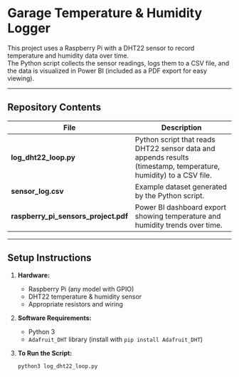 # Garage Temperature & Humidity Logger

This project uses a Raspberry Pi with a DHT22 sensor to record temperature and humidity data over time.  
The Python script collects the sensor readings, logs them to a CSV file, and the data is visualized in Power BI (included as a PDF export for easy viewing).

---

## Repository Contents

| File | Description |
|------|--------------|
| **log_dht22_loop.py** | Python script that reads DHT22 sensor data and appends results (timestamp, temperature, humidity) to a CSV file. |
| **sensor_log.csv** | Example dataset generated by the Python script. |
| **raspberry_pi_sensors_project.pdf** | Power BI dashboard export showing temperature and humidity trends over time. |

---

## Setup Instructions

1. **Hardware:**  
   - Raspberry Pi (any model with GPIO)  
   - DHT22 temperature & humidity sensor  
   - Appropriate resistors and wiring

2. **Software Requirements:**  
   - Python 3  
   - `Adafruit_DHT` library (install with `pip install Adafruit_DHT`)

3. **To Run the Script:**
   ```bash
   python3 log_dht22_loop.py
